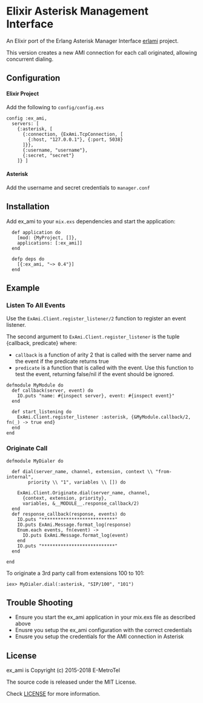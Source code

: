 # Elixir Asterisk Management Interface

An Elixir port of the Erlang Asterisk Manager Interface [erlami](https://github.com/marcelog/erlami) project.

This version creates a new AMI connection for each call originated, allowing concurrent dialing.

## Configuration

#### Elixir Project

Add the following to `config/config.exs`

```
config :ex_ami,
  servers: [
    {:asterisk, [
      {:connection, {ExAmi.TcpConnection, [
        {:host, "127.0.0.1"}, {:port, 5038}
      ]}},
      {:username, "username"},
      {:secret, "secret"}
    ]} ]
```

#### Asterisk

Add the username and secret credentials to `manager.conf`

## Installation

Add ex_ami to your `mix.exs` dependencies and start the application:

```
  def application do
    [mod: {MyProject, []},
    applications: [:ex_ami]]
  end

  defp deps do
    [{:ex_ami, "~> 0.4"}]
  end
```

## Example

### Listen To All Events

Use the `ExAmi.Client.register_listener/2` function to register an event listener.

The second argument to `ExAmi.Client.register_listener` is the tuple {callback, predicate} where:
* `callback` is a function of arity 2 that is called with the server name and the event if the predicate returns true
* `predicate` is a function that is called with the event. Use this function to test the event, returning false/nil if the event should be ignored.

```
defmodule MyModule do
  def callback(server, event) do
    IO.puts "name: #{inspect server}, event: #{inspect event}"
  end

  def start_listening do
    ExAmi.Client.register_listener :asterisk, {&MyModule.callback/2, fn(_) -> true end}
  end
end
```

### Originate Call
```
defmodule MyDialer do

  def dial(server_name, channel, extension, context \\ "from-internal",
        priority \\ "1", variables \\ []) do

    ExAmi.Client.Originate.dial(server_name, channel,
      {context, extension, priority},
      variables, &__MODULE__.response_callback/2)
  end
  def response_callback(response, events) do
    IO.puts "***************************"
    IO.puts ExAmi.Message.format_log(response)
    Enum.each events, fn(event) ->
      IO.puts ExAmi.Message.format_log(event)
    end
    IO.puts "***************************"
  end

end
```

To originate a 3rd party call from extensions 100 to 101:

```
iex> MyDialer.dial(:asterisk, "SIP/100", "101")

```
## Trouble Shooting

* Ensure you start the ex_ami application in your mix.exs file as described above
* Enusre you setup the ex_ami configuration with the correct credentials
* Enusre you setup the credentials for the AMI connection in Asterisk

## License

ex_ami is Copyright (c) 2015-2018 E-MetroTel

The source code is released under the MIT License.

Check [LICENSE](LICENSE) for more information.
